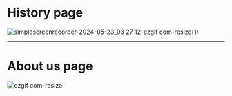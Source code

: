 # History page

![simplescreenrecorder-2024-05-23_03 27 12-ezgif com-resize(1)](https://github.com/Dabbin-Giraffe/Bandwidth-site/assets/97212266/1a8472ff-59ff-4dfc-bbee-63a8e77f69ad)

***

# About us page

![ezgif com-resize](https://github.com/Dabbin-Giraffe/Bandwidth-site/assets/97212266/e15613d0-ba49-41b3-b17d-83dbfe46738c)
